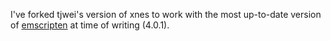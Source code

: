 I've forked tjwei's version of xnes to work with the most up-to-date version of [emscripten](emscripten.org) at time of writing (4.0.1).
